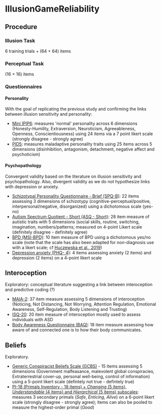 # IllusionGameReliability

## Procedure

### Illusion Task

6 training trials + (64 + 64) items

### Perceptual Task

(16 + 16) items

### Questionnaires

#### Personality

With the goal of replicating the previous study and confirming the links between illusion sensitivity and personality:

- [Mini IPIP6](https://www.psychology.org.nz/journal-archive/Sibley-IPIP61.pdf): measures 'normal' personality  across 6 dimensions (Honesty-Humility, Extraversion, Neuroticism, Agreeableness, Openness, Conscientiousness) using 24 items via a 7 point likert scale (strongly disagree - strongly agree)
- [PID5](https://www.ncbi.nlm.nih.gov/pmc/articles/PMC5142430/): measures maladaptive personality traits using 25 items across 5 dimensions (disinhibition, antagonism, detachment, negative affect and psychoticism)

#### Psychopathology

Convergent validity based on the literature on illusion sensitivity and psychopathology. Also, divergent validity as we do not hypothesize links with depression or anxiety.

- [Schizotypal Personality Questionnaire - Brief (SPQ-B)](https://psycnet.apa.org/doi/10.1521/pedi.1995.9.4.346): 22 items assessing 3 dimensions of schizotypy (cognitive-perceptual/positive, interpersonal/negative, disorganized) using a dichotomous scale (yes-no)
- [Autism Spectrum Quotient - Short (ASQ - Short)](https://www.ncbi.nlm.nih.gov/pmc/articles/PMC3076581/): 28 item measure of autistic traits with 5 dimensions (social skills, routine, switching, imagination, numbers/patterns; measured on 4-point Likert scale (definitely disagree - definitely agree)
- [BPD (MSI-BPD)](https://psycnet.apa.org/record/2004-10325-009): 10 item measure of BPD using a dichotomous yes/no scale (note that the scale has also been adapted for non-diagnosis use with a likert scale; cf [Huczewska et al., 2019]( https://doi.org/10.5114/cipp.2019.89674))
- [Depression anxiety (PHQ- 4)](https://pubmed.ncbi.nlm.nih.gov/19996233/): 4 items assessing anxiety (2 items) and depression (2 items) on a 4-point likert scale 

## Interoception

Exploratory: conceptual literature suggesting a link between interoception and predictive coding (?)

- [MAIA-2](https://journals.plos.org/plosone/article?id=10.1371/journal.pone.0208034): 37 item measure assessing 5 dimensions of interoception (Noticing, Not Distancing, Not Worrying, Attention Regulation, Emotional Awareness, Self-Regulation, Body Listening and Trusting)
- [ISQ-20](https://link.springer.com/article/10.1007/s10803-018-3600-3): 20 item measure of interoception mostly used to assess individuals with ASD
- [Body Awareness Questionnaire (BAQ)](https://www.tandfonline.com/doi/abs/10.1207/s15327752jpa5304_16): 18 item measure assessing how aware of and connected one is to how their body communicates.

## Beliefs

Exploratory.

- [Generic Conspiracist Beliefs Scale (GCBS)](https://doi.org/10.3389/fpsyg.2013.00279) - 15 items assessing 5 dimensions (Government malfeasance, malevolent global conspiracies, Extraterrestrial cover-up, personal well-being, control of information) using a 5-point likert scale (defintely not true - defintely true)
- [PI-18 (Primals Inventory - 18 items) + *Changing* (5 items), *Understandable* (4 items) and *Hierarchical* (5 items) subscales](http://dx.doi.org/10.1037/pas0001055): measures 3 secondary primals (*Safe*, *Enticing*, *Alive*) on a 6-point likert scale (strongly disagree - strongly agree); items can also be pooled to measure the highest-order primal (*Good*)

